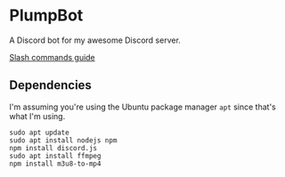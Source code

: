 # PlumpBot

A Discord bot for my awesome Discord server.

[Slash commands guide](https://discordjs.guide/creating-your-bot/slash-commands.html)

## Dependencies

I'm assuming you're using the Ubuntu package manager `apt` since that's what I'm using.

```
sudo apt update
sudo apt install nodejs npm
npm install discord.js
sudo apt install ffmpeg
npm install m3u8-to-mp4
```